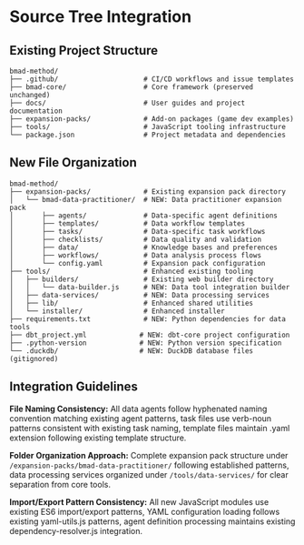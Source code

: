 # Source Tree Integration

## Existing Project Structure

```plaintext
bmad-method/
├── .github/                     # CI/CD workflows and issue templates
├── bmad-core/                   # Core framework (preserved unchanged)
├── docs/                        # User guides and project documentation
├── expansion-packs/             # Add-on packages (game dev examples)
├── tools/                       # JavaScript tooling infrastructure
└── package.json                 # Project metadata and dependencies
```

## New File Organization

```plaintext
bmad-method/
├── expansion-packs/             # Existing expansion pack directory
│   └── bmad-data-practitioner/  # NEW: Data practitioner expansion pack
│       ├── agents/              # Data-specific agent definitions
│       ├── templates/           # Data workflow templates
│       ├── tasks/               # Data-specific task workflows
│       ├── checklists/          # Data quality and validation
│       ├── data/                # Knowledge bases and preferences
│       ├── workflows/           # Data analysis process flows
│       └── config.yaml          # Expansion pack configuration
├── tools/                       # Enhanced existing tooling
│   ├── builders/                # Existing web builder directory
│   │   └── data-builder.js      # NEW: Data tool integration builder
│   ├── data-services/           # NEW: Data processing services
│   ├── lib/                     # Enhanced shared utilities
│   └── installer/               # Enhanced installer
├── requirements.txt             # NEW: Python dependencies for data tools
├── dbt_project.yml             # NEW: dbt-core project configuration
├── .python-version             # NEW: Python version specification
└── .duckdb/                    # NEW: DuckDB database files (gitignored)
```

## Integration Guidelines

**File Naming Consistency:** All data agents follow hyphenated naming convention matching existing agent patterns, task files use verb-noun patterns consistent with existing task naming, template files maintain .yaml extension following existing template structure.

**Folder Organization Approach:** Complete expansion pack structure under `/expansion-packs/bmad-data-practitioner/` following established patterns, data processing services organized under `/tools/data-services/` for clear separation from core tools.

**Import/Export Pattern Consistency:** All new JavaScript modules use existing ES6 import/export patterns, YAML configuration loading follows existing yaml-utils.js patterns, agent definition processing maintains existing dependency-resolver.js integration.
